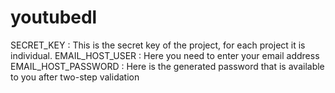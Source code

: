 # youtubedl

SECRET_KEY : This is the secret key of the project, for each project it is individual.
EMAIL_HOST_USER : Here you need to enter your email address
EMAIL_HOST_PASSWORD : Here is the generated password that is available to you after two-step validation
